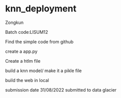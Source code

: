 # knn_deployment

Zongkun

Batch code:LISUM12

Find the simple code from github

create a app.py

Create a htlm file
 
build a knn model/ make it a pikle file

build the web in local

submission date 31/08/2022
submitted to data glacier
